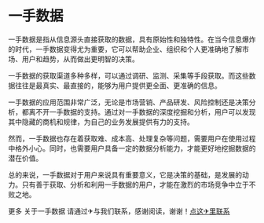 # 一手数据

一手数据是指从信息源头直接获取的数据，具有原始性和独特性。在当今信息爆炸的时代，一手数据变得尤为重要，它可以帮助企业、组织和个人更准确地了解市场、用户和趋势，从而做出更明智的决策。

一手数据的获取渠道多种多样，可以通过调研、监测、采集等手段获取。而这些数据往往是最真实、最直接的，能够为用户提供更全面、更准确的信息。

一手数据的应用范围非常广泛，无论是市场营销、产品研发、风险控制还是决策分析，都离不开一手数据的支持。通过对一手数据的深度挖掘和分析，用户可以发现其中隐藏的商机和规律，为自己的业务发展提供有力的支持。

然而，一手数据也存在着获取难、成本高、处理复杂等问题，需要用户在使用过程中格外小心。同时，也需要用户具备一定的数据分析能力，才能更好地挖掘数据的潜在价值。

总的来说，一手数据对于用户来说具有重要意义，它是决策的基础，是发展的动力。只有善于获取、分析和利用一手数据的用户，才能在激烈的市场竞争中立于不败之地。

更多 关于一手数据 请通过✈与我们联系，感谢阅读，谢谢！[点这✈里联系](https://1.k02.cc)